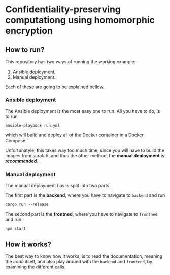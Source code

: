 # Confidentiality-preserving computationg using homomorphic encryption

## How to run?

This repository has two ways of running the working example:

1. Ansible deployment,
2. Manual deployment.

Each of these are going to be explained bellow.

### Ansible deployment

The Ansible deployment is the most easy one to run. All you have to do, is to run

```
ansible-playbook run.yml
```

which will build and deploy all of the Docker container in a Docker Compose.

Unfortunatyle, this takes way too much time, since you will have to build the images from scratch, and thus the other method, the **manual deployment** is ***recommended***.

### Manual deployment

The manual deployment has is split into two parts.

The first part is the **backend**, where you have to navigate to `backend` and run

```
cargo run --release
```

The second part is the **frontned**, where you have to navigate to `frontned` and run

```
npm start
```
## How it works?

The best way to know how it works, is to read the documentation, meaning the *code* itself, and also play around with the `backend` and `frontend`, by examining the different calls.
